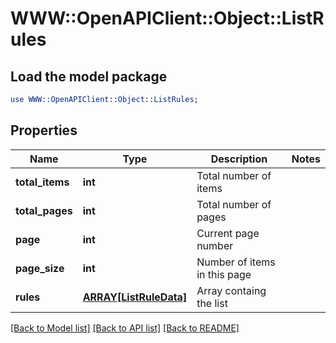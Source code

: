 # WWW::OpenAPIClient::Object::ListRules

## Load the model package
```perl
use WWW::OpenAPIClient::Object::ListRules;
```

## Properties
Name | Type | Description | Notes
------------ | ------------- | ------------- | -------------
**total_items** | **int** | Total number of items | 
**total_pages** | **int** | Total number of pages | 
**page** | **int** | Current page number | 
**page_size** | **int** | Number of items in this page | 
**rules** | [**ARRAY[ListRuleData]**](ListRuleData.md) | Array containg the list | 

[[Back to Model list]](../README.md#documentation-for-models) [[Back to API list]](../README.md#documentation-for-api-endpoints) [[Back to README]](../README.md)


